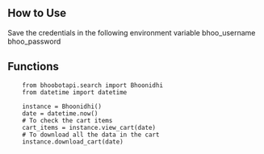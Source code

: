 ## How to Use
Save the credentials in the following environment variable
bhoo_username
bhoo_password

## Functions
```
    from bhoobotapi.search import Bhoonidhi
    from datetime import datetime

    instance = Bhoonidhi()
    date = datetime.now()
    # To check the cart items
    cart_items = instance.view_cart(date)
    # To download all the data in the cart
    instance.download_cart(date)
```
